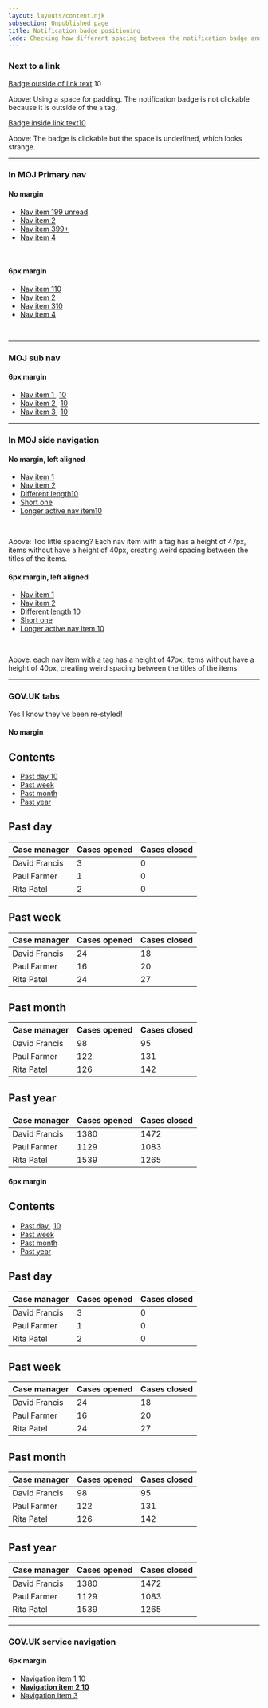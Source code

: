```yaml
---
layout: layouts/content.njk
subsection: Unpublished page
title: Notification badge positioning
lede: Checking how different spacing between the notification badge and other items makes them look associated, or not.
---
```


### Next to a link

<a href="#">Badge outside of link text</a> <span id="notifications" class="moj-notification-badge">10</span>
<p>Above: Using a space for padding. The notification badge is not clickable because it is outside of the <code>a</code> tag.</p>

<a href="#">Badge inside link text<span id="notifications" class="moj-notification-badge">10</span></a>
<p>Above: The badge is clickable but the space is underlined, which looks strange.</p>

<hr>

### In MOJ Primary nav

#### No margin

<div class="moj-primary-navigation">
  <div class="moj-primary-navigation__container">
    <div class="moj-primary-navigation__nav">
      <nav class="moj-primary-navigation" aria-label="Primary navigation">
        <ul class="moj-primary-navigation__list">
          <li class="moj-primary-navigation__item">
                        <a class="moj-primary-navigation__link" aria-current="page" href="#1" aria-describedby="messages-unread">Nav item 1<span id="notifications" class="moj-notification-badge"><span aria-hidden="true">9</span><span id="messages-unread" class="govuk-visually-hidden">9 unread</span></span></a>
          </li>
          <li class="moj-primary-navigation__item">
            <a class="moj-primary-navigation__link" href="#2">Nav item 2</a>
          </li>
          <li class="moj-primary-navigation__item">
            <a class="moj-primary-navigation__link" href="#3">Nav item 3<span id="notifications" class="moj-notification-badge">99+</span></a>
          </li>
          <li class="moj-primary-navigation__item">
            <a class="moj-primary-navigation__link" href="#3">Nav item 4</a>
          </li>
        </ul>
      </nav>
    </div>
  </div>
</div>

<br/>

#### 6px margin

<div class="moj-primary-navigation">
  <div class="moj-primary-navigation__container">
    <div class="moj-primary-navigation__nav">
      <nav class="moj-primary-navigation" aria-label="Primary navigation">
        <ul class="moj-primary-navigation__list">
          <li class="moj-primary-navigation__item">
            <a class="moj-primary-navigation__link" aria-current="page" href="#1">Nav item 1<span id="notifications" class="moj-notification-badge">10</span></a>
          </li>
          <li class="moj-primary-navigation__item">
            <a class="moj-primary-navigation__link" href="#2">Nav item 2</a>
          </li>
          <li class="moj-primary-navigation__item">
            <a class="moj-primary-navigation__link" href="#3">Nav item 3<span id="notifications" class="moj-notification-badge">10</span></a>
          </li>
          <li class="moj-primary-navigation__item">
            <a class="moj-primary-navigation__link" href="#3">Nav item 4</a>
          </li>
        </ul>
      </nav>
    </div>
  </div>
</div>

<br/>
<hr/>

### MOJ sub nav

#### 6px margin

<nav class="moj-sub-navigation" aria-label="Sub navigation">

  <ul class="moj-sub-navigation__list">
    <li class="moj-sub-navigation__item">
      <a class="moj-sub-navigation__link" href="#1">Nav item 1 <span id="notifications" class="moj-notification-badge" style="margin-left: 6px">10</span></a>
    </li>
    <li class="moj-sub-navigation__item">
      <a class="moj-sub-navigation__link" href="#2">Nav item 2 <span id="notifications" class="moj-notification-badge" style="margin-left: 6px">10</span></a>
    </li>
    <li class="moj-sub-navigation__item">
      <a class="moj-sub-navigation__link" aria-current="page" href="#3">Nav item 3 <span id="notifications" class="moj-notification-badge" style="margin-left: 6px">10</span></a>
    </li>
  </ul>
</nav>

<hr/>

### In MOJ side navigation

#### No margin, left aligned

<div class="govuk-grid-row">
  <div class="govuk-grid-column-one-third">
    <nav class="moj-side-navigation" aria-label="Side navigation">
      <ul class="moj-side-navigation__list">
        <li class="moj-side-navigation__item">
          <a href="#1" aria-current="location">Nav item 1</a>
        </li>
        <li class="moj-side-navigation__item">
          <a href="#2">Nav item 2</a>
        </li>
        <li class="moj-side-navigation__item">
          <a href="#3">Different length<span id="notifications" class="moj-notification-badge">10</span></a>
        </li>
        <li class="moj-side-navigation__item">
          <a href="#3">Short one</a>
        </li>
        <li class="moj-side-navigation__item moj-side-navigation__item--active">
          <a href="#3">Longer active nav item<span id="notifications" class="moj-notification-badge">10</span></a>
        </li>
      </ul>
    </nav>
  </div>
</div>

<br/>
<p>Above: Too little spacing? Each nav item with a tag has a height of 47px, items without have a height of 40px, creating weird spacing between the titles of the items.</p>

#### 6px margin, left aligned

<div class="govuk-grid-row">
  <div class="govuk-grid-column-one-third">
    <nav class="moj-side-navigation" aria-label="Side navigation">
      <ul class="moj-side-navigation__list">
        <li class="moj-side-navigation__item">
          <a href="#1" aria-current="location">Nav item 1</a>
        </li>
        <li class="moj-side-navigation__item">
          <a href="#2">Nav item 2</a>
        </li>
        <li class="moj-side-navigation__item">
          <a href="#3">Different length <span id="notifications" class="moj-notification-badge">10</span></a>
        </li>
        <li class="moj-side-navigation__item">
          <a href="#3">Short one</a>
        </li>
        <li class="moj-side-navigation__item moj-side-navigation__item--active">
          <a href="#3">Longer active nav item <span id="notifications" class="moj-notification-badge">10</span></a>
        </li>
      </ul>
    </nav>
  </div>
</div>

<br/>
<p>Above: each nav item with a tag has a height of 47px, items without have a height of 40px, creating weird spacing between the titles of the items.</p>

<hr/>

### GOV.UK tabs

<p>Yes I know they've been re-styled!</p>

#### No margin

<div class="govuk-tabs" data-module="govuk-tabs">
  <h2 class="govuk-tabs__title">
    Contents
  </h2>
  <ul class="govuk-tabs__list">
    <li class="govuk-tabs__list-item govuk-tabs__list-item--selected">
      <a class="govuk-tabs__tab" href="#past-day">
        Past day
        <span id="notifications" class="moj-notification-badge">10</span>
      </a>
    </li>
    <li class="govuk-tabs__list-item">
      <a class="govuk-tabs__tab" href="#past-week">
        Past week
      </a>
    </li>
    <li class="govuk-tabs__list-item">
      <a class="govuk-tabs__tab" href="#past-month">
        Past month
      </a>
    </li>
    <li class="govuk-tabs__list-item">
      <a class="govuk-tabs__tab" href="#past-year">
        Past year
      </a>
    </li>
  </ul>
  <div class="govuk-tabs__panel" id="past-day">
    <h2 class="govuk-heading-l">Past day</h2>
    <table class="govuk-table">
      <thead class="govuk-table__head">
        <tr class="govuk-table__row">
          <th scope="col" class="govuk-table__header">Case manager</th>
          <th scope="col" class="govuk-table__header">Cases opened</th>
          <th scope="col" class="govuk-table__header">Cases closed</th>
        </tr>
      </thead>
      <tbody class="govuk-table__body">
        <tr class="govuk-table__row">
          <td class="govuk-table__cell">David Francis</td>
          <td class="govuk-table__cell">3</td>
          <td class="govuk-table__cell">0</td>
        </tr>
        <tr class="govuk-table__row">
          <td class="govuk-table__cell">Paul Farmer</td>
          <td class="govuk-table__cell">1</td>
          <td class="govuk-table__cell">0</td>
        </tr>
        <tr class="govuk-table__row">
          <td class="govuk-table__cell">Rita Patel</td>
          <td class="govuk-table__cell">2</td>
          <td class="govuk-table__cell">0</td>
        </tr>
      </tbody>
    </table>
  </div>
  <div class="govuk-tabs__panel govuk-tabs__panel--hidden" id="past-week">
    <h2 class="govuk-heading-l">Past week</h2>
    <table class="govuk-table">
      <thead class="govuk-table__head">
        <tr class="govuk-table__row">
          <th scope="col" class="govuk-table__header">Case manager</th>
          <th scope="col" class="govuk-table__header">Cases opened</th>
          <th scope="col" class="govuk-table__header">Cases closed</th>
        </tr>
      </thead>
      <tbody class="govuk-table__body">
        <tr class="govuk-table__row">
          <td class="govuk-table__cell">David Francis</td>
          <td class="govuk-table__cell">24</td>
          <td class="govuk-table__cell">18</td>
        </tr>
        <tr class="govuk-table__row">
          <td class="govuk-table__cell">Paul Farmer</td>
          <td class="govuk-table__cell">16</td>
          <td class="govuk-table__cell">20</td>
        </tr>
        <tr class="govuk-table__row">
          <td class="govuk-table__cell">Rita Patel</td>
          <td class="govuk-table__cell">24</td>
          <td class="govuk-table__cell">27</td>
        </tr>
      </tbody>
    </table>
  </div>
  <div class="govuk-tabs__panel govuk-tabs__panel--hidden" id="past-month">
    <h2 class="govuk-heading-l">Past month</h2>
    <table class="govuk-table">
      <thead class="govuk-table__head">
        <tr class="govuk-table__row">
          <th scope="col" class="govuk-table__header">Case manager</th>
          <th scope="col" class="govuk-table__header">Cases opened</th>
          <th scope="col" class="govuk-table__header">Cases closed</th>
        </tr>
      </thead>
      <tbody class="govuk-table__body">
        <tr class="govuk-table__row">
          <td class="govuk-table__cell">David Francis</td>
          <td class="govuk-table__cell">98</td>
          <td class="govuk-table__cell">95</td>
        </tr>
        <tr class="govuk-table__row">
          <td class="govuk-table__cell">Paul Farmer</td>
          <td class="govuk-table__cell">122</td>
          <td class="govuk-table__cell">131</td>
        </tr>
        <tr class="govuk-table__row">
          <td class="govuk-table__cell">Rita Patel</td>
          <td class="govuk-table__cell">126</td>
          <td class="govuk-table__cell">142</td>
        </tr>
      </tbody>
    </table>
  </div>
  <div class="govuk-tabs__panel govuk-tabs__panel--hidden" id="past-year">
    <h2 class="govuk-heading-l">Past year</h2>
    <table class="govuk-table">
      <thead class="govuk-table__head">
        <tr class="govuk-table__row">
          <th scope="col" class="govuk-table__header">Case manager</th>
          <th scope="col" class="govuk-table__header">Cases opened</th>
          <th scope="col" class="govuk-table__header">Cases closed</th>
        </tr>
      </thead>
      <tbody class="govuk-table__body">
        <tr class="govuk-table__row">
          <td class="govuk-table__cell">David Francis</td>
          <td class="govuk-table__cell">1380</td>
          <td class="govuk-table__cell">1472</td>
        </tr>
        <tr class="govuk-table__row">
          <td class="govuk-table__cell">Paul Farmer</td>
          <td class="govuk-table__cell">1129</td>
          <td class="govuk-table__cell">1083</td>
        </tr>
        <tr class="govuk-table__row">
          <td class="govuk-table__cell">Rita Patel</td>
          <td class="govuk-table__cell">1539</td>
          <td class="govuk-table__cell">1265</td>
        </tr>
      </tbody>
    </table>
  </div>
</div>

#### 6px margin

<div class="govuk-tabs" data-module="govuk-tabs">
  <h2 class="govuk-tabs__title">
    Contents
  </h2>
  <ul class="govuk-tabs__list">
    <li class="govuk-tabs__list-item govuk-tabs__list-item--selected">
      <a class="govuk-tabs__tab" href="#past-day">
        Past day
        <span id="notifications" class="moj-notification-badge" style="margin-left: 6px">10</span>
      </a>
    </li>
    <li class="govuk-tabs__list-item">
      <a class="govuk-tabs__tab" href="#past-week">
        Past week
      </a>
    </li>
    <li class="govuk-tabs__list-item">
      <a class="govuk-tabs__tab" href="#past-month">
        Past month
      </a>
    </li>
    <li class="govuk-tabs__list-item">
      <a class="govuk-tabs__tab" href="#past-year">
        Past year
      </a>
    </li>
  </ul>
  <div class="govuk-tabs__panel" id="past-day">
    <h2 class="govuk-heading-l">Past day</h2>
    <table class="govuk-table">
      <thead class="govuk-table__head">
        <tr class="govuk-table__row">
          <th scope="col" class="govuk-table__header">Case manager</th>
          <th scope="col" class="govuk-table__header">Cases opened</th>
          <th scope="col" class="govuk-table__header">Cases closed</th>
        </tr>
      </thead>
      <tbody class="govuk-table__body">
        <tr class="govuk-table__row">
          <td class="govuk-table__cell">David Francis</td>
          <td class="govuk-table__cell">3</td>
          <td class="govuk-table__cell">0</td>
        </tr>
        <tr class="govuk-table__row">
          <td class="govuk-table__cell">Paul Farmer</td>
          <td class="govuk-table__cell">1</td>
          <td class="govuk-table__cell">0</td>
        </tr>
        <tr class="govuk-table__row">
          <td class="govuk-table__cell">Rita Patel</td>
          <td class="govuk-table__cell">2</td>
          <td class="govuk-table__cell">0</td>
        </tr>
      </tbody>
    </table>
  </div>
  <div class="govuk-tabs__panel govuk-tabs__panel--hidden" id="past-week">
    <h2 class="govuk-heading-l">Past week</h2>
    <table class="govuk-table">
      <thead class="govuk-table__head">
        <tr class="govuk-table__row">
          <th scope="col" class="govuk-table__header">Case manager</th>
          <th scope="col" class="govuk-table__header">Cases opened</th>
          <th scope="col" class="govuk-table__header">Cases closed</th>
        </tr>
      </thead>
      <tbody class="govuk-table__body">
        <tr class="govuk-table__row">
          <td class="govuk-table__cell">David Francis</td>
          <td class="govuk-table__cell">24</td>
          <td class="govuk-table__cell">18</td>
        </tr>
        <tr class="govuk-table__row">
          <td class="govuk-table__cell">Paul Farmer</td>
          <td class="govuk-table__cell">16</td>
          <td class="govuk-table__cell">20</td>
        </tr>
        <tr class="govuk-table__row">
          <td class="govuk-table__cell">Rita Patel</td>
          <td class="govuk-table__cell">24</td>
          <td class="govuk-table__cell">27</td>
        </tr>
      </tbody>
    </table>
  </div>
  <div class="govuk-tabs__panel govuk-tabs__panel--hidden" id="past-month">
    <h2 class="govuk-heading-l">Past month</h2>
    <table class="govuk-table">
      <thead class="govuk-table__head">
        <tr class="govuk-table__row">
          <th scope="col" class="govuk-table__header">Case manager</th>
          <th scope="col" class="govuk-table__header">Cases opened</th>
          <th scope="col" class="govuk-table__header">Cases closed</th>
        </tr>
      </thead>
      <tbody class="govuk-table__body">
        <tr class="govuk-table__row">
          <td class="govuk-table__cell">David Francis</td>
          <td class="govuk-table__cell">98</td>
          <td class="govuk-table__cell">95</td>
        </tr>
        <tr class="govuk-table__row">
          <td class="govuk-table__cell">Paul Farmer</td>
          <td class="govuk-table__cell">122</td>
          <td class="govuk-table__cell">131</td>
        </tr>
        <tr class="govuk-table__row">
          <td class="govuk-table__cell">Rita Patel</td>
          <td class="govuk-table__cell">126</td>
          <td class="govuk-table__cell">142</td>
        </tr>
      </tbody>
    </table>
  </div>
  <div class="govuk-tabs__panel govuk-tabs__panel--hidden" id="past-year">
    <h2 class="govuk-heading-l">Past year</h2>
    <table class="govuk-table">
      <thead class="govuk-table__head">
        <tr class="govuk-table__row">
          <th scope="col" class="govuk-table__header">Case manager</th>
          <th scope="col" class="govuk-table__header">Cases opened</th>
          <th scope="col" class="govuk-table__header">Cases closed</th>
        </tr>
      </thead>
      <tbody class="govuk-table__body">
        <tr class="govuk-table__row">
          <td class="govuk-table__cell">David Francis</td>
          <td class="govuk-table__cell">1380</td>
          <td class="govuk-table__cell">1472</td>
        </tr>
        <tr class="govuk-table__row">
          <td class="govuk-table__cell">Paul Farmer</td>
          <td class="govuk-table__cell">1129</td>
          <td class="govuk-table__cell">1083</td>
        </tr>
        <tr class="govuk-table__row">
          <td class="govuk-table__cell">Rita Patel</td>
          <td class="govuk-table__cell">1539</td>
          <td class="govuk-table__cell">1265</td>
        </tr>
      </tbody>
    </table>
  </div>
</div>

<hr/>

### GOV.UK service navigation

#### 6px margin

<div class="govuk-service-navigation"
  data-module="govuk-service-navigation">
  <div class="govuk-width-container">
    <div class="govuk-service-navigation__container">
      <nav aria-label="Menu" class="govuk-service-navigation__wrapper">
        <button type="button" class="govuk-service-navigation__toggle govuk-js-service-navigation-toggle" aria-controls="navigation" hidden>
          Menu
        </button>
        <ul class="govuk-service-navigation__list" id="navigation">
          <li class="govuk-service-navigation__item">
            <a class="govuk-service-navigation__link" href="#">
              Navigation item 1
              <span id="notifications" class="moj-notification-badge">10</span>
            </a>
          </li>
          <li class="govuk-service-navigation__item govuk-service-navigation__item--active">
            <a class="govuk-service-navigation__link" href="#" aria-current="true">
              <strong class="govuk-service-navigation__active-fallback">Navigation item 2 <span id="notifications" class="moj-notification-badge">10</span></strong>
            </a>
          </li>
          <li class="govuk-service-navigation__item">
            <a class="govuk-service-navigation__link" href="#">
              Navigation item 3
            </a>
          </li>
        </ul>
      </nav>
    </div>
  </div>
</div>

